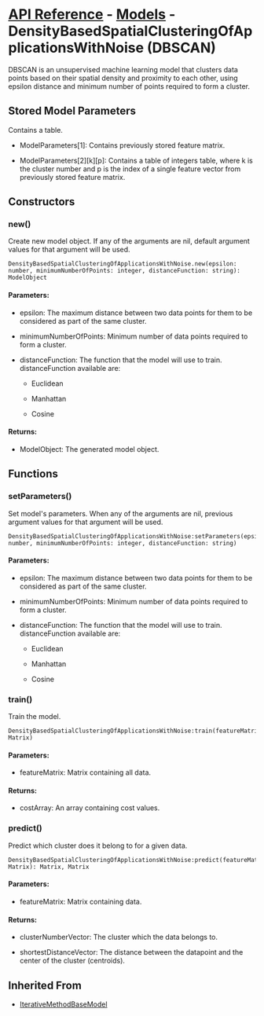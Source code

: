 # [API Reference](../../API.md) - [Models](../Models.md) - DensityBasedSpatialClusteringOfApplicationsWithNoise (DBSCAN)

DBSCAN is an unsupervised machine learning model that clusters data points based on their spatial density and proximity to each other, using epsilon distance and minimum number of points required to form a cluster.

## Stored Model Parameters

Contains a table.  

* ModelParameters[1]: Contains previously stored feature matrix.

* ModelParameters[2][k][p]: Contains a table of integers table, where k is the cluster number and p is the index of a single feature vector from previously stored feature matrix.

## Constructors

### new()

Create new model object. If any of the arguments are nil, default argument values for that argument will be used.

```
DensityBasedSpatialClusteringOfApplicationsWithNoise.new(epsilon: number, minimumNumberOfPoints: integer, distanceFunction: string): ModelObject
```

#### Parameters:

* epsilon: The maximum distance between two data points for them to be considered as part of the same cluster.

* minimumNumberOfPoints: Minimum number of data points required to form a cluster.

* distanceFunction: The function that the model will use to train. distanceFunction available are:
  
  *  Euclidean
    
  *  Manhattan
 
  *  Cosine

#### Returns:

* ModelObject: The generated model object.

## Functions

### setParameters()

Set model's parameters. When any of the arguments are nil, previous argument values for that argument will be used.

```
DensityBasedSpatialClusteringOfApplicationsWithNoise:setParameters(epsilon: number, minimumNumberOfPoints: integer, distanceFunction: string)
```

#### Parameters:

* epsilon: The maximum distance between two data points for them to be considered as part of the same cluster.

* minimumNumberOfPoints: Minimum number of data points required to form a cluster.

* distanceFunction: The function that the model will use to train. distanceFunction available are:
  
  *  Euclidean
    
  *  Manhattan
 
  *  Cosine

### train()

Train the model.

```
DensityBasedSpatialClusteringOfApplicationsWithNoise:train(featureMatrix: Matrix)
```

#### Parameters:

* featureMatrix: Matrix containing all data.

#### Returns:

* costArray: An array containing cost values.

### predict()

Predict which cluster does it belong to for a given data.

```
DensityBasedSpatialClusteringOfApplicationsWithNoise:predict(featureMatrix: Matrix): Matrix, Matrix
```

#### Parameters:

* featureMatrix: Matrix containing data.

#### Returns:

* clusterNumberVector: The cluster which the data belongs to.

* shortestDistanceVector: The distance between the datapoint and the center of the cluster (centroids).

## Inherited From

* [IterativeMethodBaseModel](IterativeMethodBaseModel.md)
